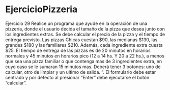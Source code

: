 # EjercicioPizzeria

Ejercicio 29
Realice un programa que ayude en la operación de una pizzería, donde el usuario decida el tamaño de la pizza que desea junto con los 
ingredientes extras. Se debe calcular el precio de la pizza y el tiempo de entrega previsto. 
Las pizzas Chicas cuestan $90, las medianas $130, las grandes $180 y las familiares $210. Además, cada ingrediente extra cuesta $25.
El tiempo de entrega de las pizzas es de 20 minutos en horarios normales y 45 minutos en horarios pico (12 a 14 hs. Y 20 a 22 hs.), 
a menos que sea una pizza familiar o que contenga mas de 3 ingredientes extra, en cuyo caso se le sumaran 15 minutos mas.
Deberá tener 3 botones: uno de calcular, otro de limpiar y un ultimo de salida. ”. El formulario debe estar centrado y por defecto 
al presionar “Enter” debe ejecutarse el botón “calcular”.
